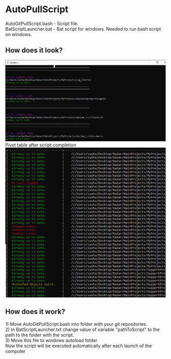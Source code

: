 # AutoPullScript
<div>AutoGitPullScript.bash - Script file. </div>
<div>BatScriptLauncher.bat - Bat script for windows. Needed to run bash script on windows. </div>
<h2>How does it look?</h2>
<img src="/screenshots/work.png" alt="Alt text" title="Work example">
<div>Pivot table after script completion</div>
<img src="/screenshots/table.png" alt="Alt text" title="Pivot table">
<h2>How does it work?</h2>
<div> 1) Move AutoGitPullScript.bash into folder with your git repositories.</div>
<div> 2) In BatScriptLauncher.txt change value of variable "pathToScript" to the path to the folder with the script. </div>
<div> 3) Move this file to windows autoload folder</div>
<div> Now the script will be executed automatically after each launch of the computer</div>

